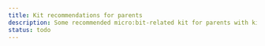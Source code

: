 ```yaml
---
title: Kit recommendations for parents
description: Some recommended micro:bit-related kit for parents with kids at different stages.
status: todo
---
```

